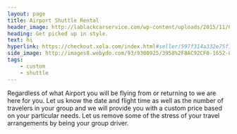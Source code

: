 ```yaml
---
layout: page
title: Airport Shuttle Rental
header_image: http://lablackcarservice.com/wp-content/uploads/2015/11/Corporate.jpg
heading: Get picked up in style.
text: hi
hyperlink: https://checkout.xola.com/index.html#seller/597f314a332e75f1708b4568?openExternal=true
side_image: http://images8.webydo.com/93/9300925/3958%2F8AC92CF0-1652-8EE3-93EE-20591B2C8386.jpg
tags:
    - custom
    - shuttle
---
```


Regardless of what Airport you will be flying from or returning to we are here for you. Let us know the date and flight time as well as the number of travelers in your group and we will provide you with a custom price based on your particular needs. Let us remove some of the stress of your travel arrangements by being your group driver.